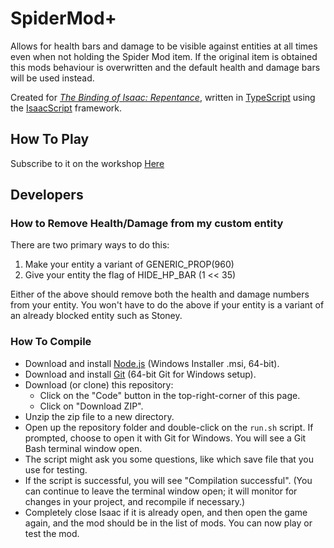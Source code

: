 # SpiderMod+

Allows for health bars and damage to be visible against entities at all times even when not holding the Spider Mod
item. If the original item is obtained this mods behaviour is overwritten and the default health and damage bars
will be used instead.

Created for _[The Binding of Isaac: Repentance](https://store.steampowered.com/app/1426300/The_Binding_of_Isaac_Repentance/)_, written in [TypeScript](https://www.typescriptlang.org/) using the [IsaacScript](https://isaacscript.github.io/) framework.

## How To Play

Subscribe to it on the workshop [Here](https://steamcommunity.com/sharedfiles/filedetails/?id=2918355263)

## Developers

### How to Remove Health/Damage from my custom entity

There are two primary ways to do this:

1. Make your entity a variant of GENERIC_PROP(960)
2. Give your entity the flag of HIDE_HP_BAR (1 << 35)

Either of the above should remove both the health and damage numbers from your entity.
You won't have to do the above if your entity is a variant of an already blocked entity such as Stoney.

### How To Compile

- Download and install [Node.js](https://nodejs.org/en/download/) (Windows Installer .msi, 64-bit).
- Download and install [Git](https://git-scm.com/download/win) (64-bit Git for Windows setup).
- Download (or clone) this repository:
  - Click on the "Code" button in the top-right-corner of this page.
  - Click on "Download ZIP".
- Unzip the zip file to a new directory.
- Open up the repository folder and double-click on the `run.sh` script. If prompted, choose to open it with Git for Windows. You will see a Git Bash terminal window open.
- The script might ask you some questions, like which save file that you use for testing.
- If the script is successful, you will see "Compilation successful". (You can continue to leave the terminal window open; it will monitor for changes in your project, and recompile if necessary.)
- Completely close Isaac if it is already open, and then open the game again, and the mod should be in the list of mods. You can now play or test the mod.
